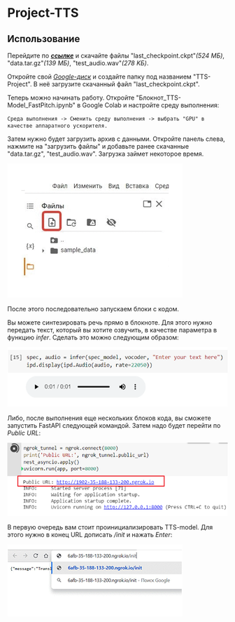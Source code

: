 # Project-TTS
## Использование

Перейдите по ___[ссылке](https://drive.google.com/drive/folders/1UbTUgJIVP9jP7-jZf-0FMzGboQOuBRCL?usp=sharing)___ и скачайте файлы "last_checkpoint.ckpt"_(524 МБ)_, "data.tar.gz"_(139 МБ)_, "test_audio.wav"_(278 KБ)_.

 Откройте свой _[Google-диск](https://www.google.com/intl/ru_ru/drive/)_ и создайте папку под названием "TTS-Project". В неё загрузите скачанный файл "last_checkpoint.ckpt".

Теперь можно начинать работу. Откройте "Блокнот_TTS-Model_FastPitch.ipynb" в Google Colab и настройте среду выполнения: 

    Cреда выполнения -> Сменить среду выполнения -> выбрать "GPU" в качестве аппаратного ускорителя.
    
Затем нужно будет загрузить архив с данными. Откройте панель слева, нажмите на "загрузить файлы" и добавьте ранее скачанные "data.tar.gz", "test_audio.wav". Загрузка займет некоторое время.

![gif](https://github.com/Morozhkaa/Project-TTS/blob/main/images/data_loading.gif)


После этого последовательно запускаем блоки с кодом.

Вы можете синтезировать речь прямо в блокноте. Для этого нужно передать текст, который вы хотите озвучить, в качестве параметра в функцию _infer_. Сделать это можно следующим образом: 

![get_audio](https://github.com/Morozhkaa/Project-TTS/blob/main/images/get_audio.png)

Либо, после выполнения еще нескольких блоков кода, вы сможете запустить FastAPI следующей командой. Затем надо будет перейти по _Public URL_:

![run_API](https://github.com/Morozhkaa/Project-TTS/blob/main/images/run_API.png)

В первую очередь вам стоит проинициализировать TTS-model. Для этого нужно в конец URL дописать _/init_ и нажать _Enter_:

![init](https://github.com/Morozhkaa/Project-TTS/blob/main/images/init.gif)
